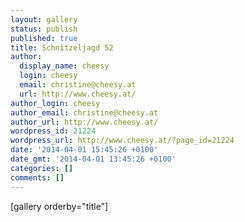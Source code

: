 ```yaml
---
layout: gallery
status: publish
published: true
title: Schnitzeljagd 52
author:
  display_name: cheesy
  login: cheesy
  email: christine@cheesy.at
  url: http://www.cheesy.at/
author_login: cheesy
author_email: christine@cheesy.at
author_url: http://www.cheesy.at/
wordpress_id: 21224
wordpress_url: http://www.cheesy.at/?page_id=21224
date: '2014-04-01 15:45:26 +0100'
date_gmt: '2014-04-01 13:45:26 +0100'
categories: []
comments: []
---
```

[gallery orderby="title"]
